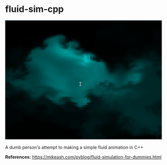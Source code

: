 # fluid-sim-cpp

![img](./fluid.png)

A dumb person's attempt to making a simple fluid animation in C++

**References:**
<https://mikeash.com/pyblog/fluid-simulation-for-dummies.html>
